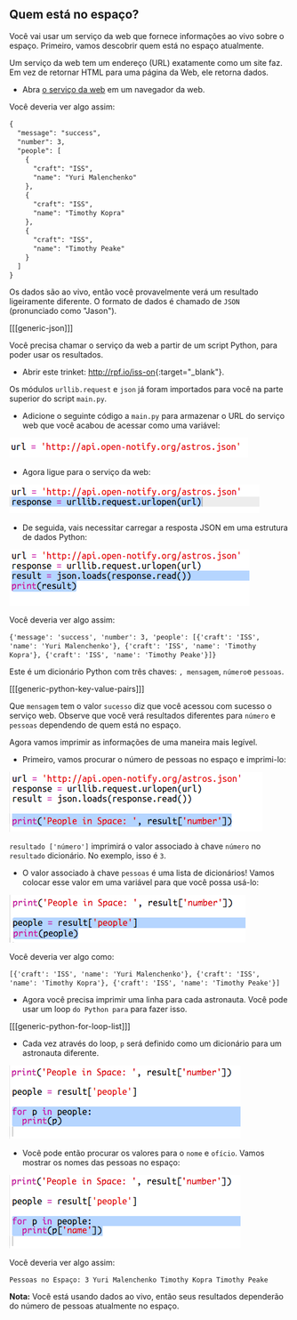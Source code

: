 ## Quem está no espaço?

Você vai usar um serviço da web que fornece informações ao vivo sobre o espaço. Primeiro, vamos descobrir quem está no espaço atualmente.

Um serviço da web tem um endereço (URL) exatamente como um site faz. Em vez de retornar HTML para uma página da Web, ele retorna dados.

+ Abra <a href="http://api.open-notify.org/astros.json" target="_blank">o serviço da web</a> em um navegador da web.

Você deveria ver algo assim:

    {
      "message": "success",
      "number": 3,
      "people": [
        {
          "craft": "ISS",
          "name": "Yuri Malenchenko"
        },
        {
          "craft": "ISS",
          "name": "Timothy Kopra"
        },
        {
          "craft": "ISS",
          "name": "Timothy Peake"
        }
      ]
    }
    

Os dados são ao vivo, então você provavelmente verá um resultado ligeiramente diferente. O formato de dados é chamado de `JSON` (pronunciado como "Jason").

[[[generic-json]]]

Você precisa chamar o serviço da web a partir de um script Python, para poder usar os resultados.

+ Abrir este trinket: <http://rpf.io/iss-on>{:target="_blank"}.

Os módulos `urllib.request` e `json` já foram importados para você na parte superior do script `main.py`.

+ Adicione o seguinte código a `main.py` para armazenar o URL do serviço web que você acabou de acessar como uma variável:

![captura de tela](images/iss-url.png)

+ Agora ligue para o serviço da web:

![captura de tela](images/iss-request.png)

+ De seguida, vais necessitar carregar a resposta JSON em uma estrutura de dados Python:

![captura de tela](images/iss-result.png)

Você deveria ver algo assim:

    {'message': 'success', 'number': 3, 'people': [{'craft': 'ISS', 'name': 'Yuri Malenchenko'}, {'craft': 'ISS', 'name': 'Timothy Kopra'}, {'craft': 'ISS', 'name': 'Timothy Peake'}]}
    

Este é um dicionário Python com três chaves: `, mensagem`, `número`e `pessoas`.

[[[generic-python-key-value-pairs]]]

Que `mensagem` tem o valor `sucesso` diz que você acessou com sucesso o serviço web. Observe que você verá resultados diferentes para `número` e `pessoas` dependendo de quem está no espaço.

Agora vamos imprimir as informações de uma maneira mais legível.

+ Primeiro, vamos procurar o número de pessoas no espaço e imprimi-lo:

![captura de tela](images/iss-number.png)

`resultado ['número']` imprimirá o valor associado à chave `número` no `resultado` dicionário. No exemplo, isso é `3`.

+ O valor associado à chave `pessoas` é uma lista de dicionários! Vamos colocar esse valor em uma variável para que você possa usá-lo:

![captura de tela](images/iss-people.png)

Você deveria ver algo como:

    [{'craft': 'ISS', 'name': 'Yuri Malenchenko'}, {'craft': 'ISS', 'name': 'Timothy Kopra'}, {'craft': 'ISS', 'name': 'Timothy Peake'}]
    

+ Agora você precisa imprimir uma linha para cada astronauta. Você pode usar um loop `do Python para` para fazer isso.

[[[generic-python-for-loop-list]]]

+ Cada vez através do loop, `p` será definido como um dicionário para um astronauta diferente.

![captura de tela](images/iss-people-1a.png)

+ Você pode então procurar os valores para o `nome` e `ofício`. Vamos mostrar os nomes das pessoas no espaço:

![captura de tela](images/iss-people-2.png)

Você deveria ver algo assim:

    Pessoas no Espaço: 3 Yuri Malenchenko Timothy Kopra Timothy Peake
    

**Nota:** Você está usando dados ao vivo, então seus resultados dependerão do número de pessoas atualmente no espaço.
